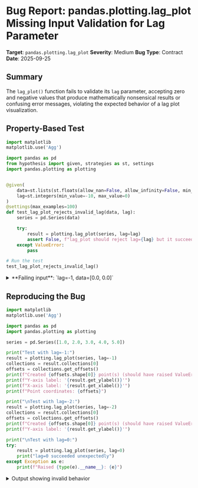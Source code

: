 # Bug Report: pandas.plotting.lag_plot Missing Input Validation for Lag Parameter

**Target**: `pandas.plotting.lag_plot`
**Severity**: Medium
**Bug Type**: Contract
**Date**: 2025-09-25

## Summary

The `lag_plot()` function fails to validate its `lag` parameter, accepting zero and negative values that produce mathematically nonsensical results or confusing error messages, violating the expected behavior of a lag plot visualization.

## Property-Based Test

```python
import matplotlib
matplotlib.use('Agg')

import pandas as pd
from hypothesis import given, strategies as st, settings
import pandas.plotting as plotting


@given(
    data=st.lists(st.floats(allow_nan=False, allow_infinity=False, min_value=-1e10, max_value=1e10), min_size=2, max_size=100),
    lag=st.integers(min_value=-10, max_value=0)
)
@settings(max_examples=100)
def test_lag_plot_rejects_invalid_lag(data, lag):
    series = pd.Series(data)

    try:
        result = plotting.lag_plot(series, lag=lag)
        assert False, f"lag_plot should reject lag={lag} but it succeeded"
    except ValueError:
        pass

# Run the test
test_lag_plot_rejects_invalid_lag()
```

<details>

<summary>
**Failing input**: `lag=-1, data=[0.0, 0.0]`
</summary>
```
Traceback (most recent call last):
  File "/home/npc/pbt/agentic-pbt/worker_/19/hypo.py", line 24, in <module>
    test_lag_plot_rejects_invalid_lag()
    ~~~~~~~~~~~~~~~~~~~~~~~~~~~~~~~~~^^
  File "/home/npc/pbt/agentic-pbt/worker_/19/hypo.py", line 10, in test_lag_plot_rejects_invalid_lag
    data=st.lists(st.floats(allow_nan=False, allow_infinity=False, min_value=-1e10, max_value=1e10), min_size=2, max_size=100),
               ^^^
  File "/home/npc/miniconda/lib/python3.13/site-packages/hypothesis/core.py", line 2124, in wrapped_test
    raise the_error_hypothesis_found
  File "/home/npc/pbt/agentic-pbt/worker_/19/hypo.py", line 19, in test_lag_plot_rejects_invalid_lag
    assert False, f"lag_plot should reject lag={lag} but it succeeded"
           ^^^^^
AssertionError: lag_plot should reject lag=-1 but it succeeded
Falsifying example: test_lag_plot_rejects_invalid_lag(
    data=[0.0, 0.0],  # or any other generated value
    lag=-1,
)
Explanation:
    These lines were always and only run by failing examples:
        /home/npc/miniconda/lib/python3.13/site-packages/matplotlib/artist.py:211
        /home/npc/miniconda/lib/python3.13/site-packages/matplotlib/artist.py:212
        /home/npc/miniconda/lib/python3.13/site-packages/matplotlib/artist.py:276
        /home/npc/miniconda/lib/python3.13/site-packages/matplotlib/artist.py:288
        /home/npc/miniconda/lib/python3.13/site-packages/matplotlib/artist.py:446
        (and 94 more with settings.verbosity >= verbose)
```
</details>

## Reproducing the Bug

```python
import matplotlib
matplotlib.use('Agg')

import pandas as pd
import pandas.plotting as plotting

series = pd.Series([1.0, 2.0, 3.0, 4.0, 5.0])

print("Test with lag=-1:")
result = plotting.lag_plot(series, lag=-1)
collections = result.collections[0]
offsets = collections.get_offsets()
print(f"Created {offsets.shape[0]} point(s) (should have raised ValueError)")
print(f"Y-axis label: '{result.get_ylabel()}'")
print(f"X-axis label: '{result.get_xlabel()}'")
print(f"Point coordinates: {offsets}")

print("\nTest with lag=-2:")
result = plotting.lag_plot(series, lag=-2)
collections = result.collections[0]
offsets = collections.get_offsets()
print(f"Created {offsets.shape[0]} point(s) (should have raised ValueError)")
print(f"Y-axis label: '{result.get_ylabel()}'")

print("\nTest with lag=0:")
try:
    result = plotting.lag_plot(series, lag=0)
    print("lag=0 succeeded unexpectedly")
except Exception as e:
    print(f"Raised {type(e).__name__}: {e}")
```

<details>

<summary>
Output showing invalid behavior
</summary>
```
Test with lag=-1:
Created 1 point(s) (should have raised ValueError)
Y-axis label: 'y(t + -1)'
X-axis label: 'y(t)'
Point coordinates: [[1.0 5.0]]

Test with lag=-2:
Created 1 point(s) (should have raised ValueError)
Y-axis label: 'y(t + -2)'

Test with lag=0:
Raised ValueError: x and y must be the same size
```
</details>

## Why This Is A Bug

1. **Mathematical invalidity**: Lag plots visualize the relationship between y(t) and y(t+k) where k > 0. The concept of lag in time series analysis is inherently positive - you compare each value with a value k steps ahead in time. Zero or negative lag values have no valid interpretation in this context.

2. **Nonsensical output for negative lag**: When lag=-1, the implementation uses array slicing that produces:
   - `y1 = data[:-(-1)]` becomes `data[:1]` (only the first element)
   - `y2 = data[-1:]` (only the last element)
   - This creates a single-point scatter plot, which provides no meaningful autocorrelation information

3. **Confusing axis labels**: For negative lag values, the Y-axis label becomes "y(t + -1)", which is mathematically awkward notation that would typically be written as "y(t - 1)" if it had meaning (but it doesn't in this context).

4. **Misleading error for lag=0**: When lag=0, the function crashes with "ValueError: x and y must be the same size" from matplotlib's scatter method, which doesn't clearly indicate that the problem is an invalid lag parameter value.

5. **Violates API contract expectations**: While the documentation states "lag : int, default 1" without explicitly forbidding non-positive values, the default of 1, the name "lag length", and all examples using positive values strongly imply that only positive integers are valid.

## Relevant Context

The lag_plot function is implemented in `/home/npc/miniconda/lib/python3.13/site-packages/pandas/plotting/_matplotlib/misc.py` at lines 427-441. The core logic uses array slicing:

```python
data = series.values
y1 = data[:-lag]  # Line 434
y2 = data[lag:]   # Line 435
```

This slicing logic assumes positive lag values. With negative lag:
- `data[:-(-n)]` becomes `data[:n]` (first n elements)
- `data[-n:]` (last n elements)

With lag=0:
- `data[:-0]` becomes `data[:0]` (empty array)
- `data[0:]` (full array)

Documentation reference: https://pandas.pydata.org/pandas-docs/stable/reference/api/pandas.plotting.lag_plot.html

## Proposed Fix

```diff
--- a/pandas/plotting/_matplotlib/misc.py
+++ b/pandas/plotting/_matplotlib/misc.py
@@ -427,6 +427,9 @@ def lag_plot(series: Series, lag: int = 1, ax: Axes | None = None, **kwds) -> A
     # workaround because `c='b'` is hardcoded in matplotlib's scatter method
     import matplotlib.pyplot as plt

+    if lag < 1:
+        raise ValueError(f"lag must be a positive integer, got {lag}")
+
     kwds.setdefault("c", plt.rcParams["patch.facecolor"])

     data = series.values
```